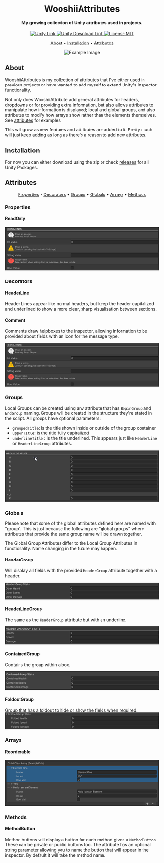 
<h1 align="center">WooshiiAttributes</h1>
<h4 align="center">My growing collection of Unity attributes used in projects.</h4>
<p align="center">
 <a href="https://unity3d.com">
  <img src="https://img.shields.io/badge/Made%20with-Unity-grey.svg?style=for-the-badge&logo=unity" alt="Unity Link">
 <a href="https://unity3d.com/get-unity/download">
  <img src="https://img.shields.io/badge/Supported-2018.4+-grey.svg?style=for-the-badge&logo=unity" alt="Unity Download Link">
 <a href="https://github.com/WooshiiDev/WooshiiAttributes/blob/main/LICENSE">
 <img src="https://img.shields.io/badge/License-MIT-brightgreen.svg?style=for-the-badge" alt="License MIT">
</p>

<p align="center"> 
  <a href="#about">About</a> •
  <a href="#installation">Installation</a> •
  <a href="#attributes">Attributes</a>
</p>

<p align="center"> 
 <img src="https://i.imgur.com/P9QFjAA.png?1" alt="Example Image">
</p>

## About

<p>
 WooshiiAttributes is my collection of attributes that I've either used in previous projects or have wanted to add myself to extend Unity's Inspector functionality.
</p>

<p>
 Not only does WooshiiAttribute add general attributes for headers, dropdowns or for providing extra information, but also allows attributes to manipulate how information is displayed; local and global groups, and also attributes to modify how arrays show rather than the elements themselves. See <a href="#attributes">attributes</a> for examples,
</p>

<p>This will grow as new features and attributes are added to it. Pretty much will just keep adding as long as there's a reason to add new attributes.</p>
 
## Installation
 
<p>
 For now you can either download using the zip or check <a href="https://github.com/WooshiiDev/WooshiiAttributes/releases">releases</a> for all Unity Packages.
</p>

## Attributes

<p align="center"> 
  <a href="#properties">Properties</a> •
  <a href="#decorators">Decorators</a> •
  <a href="#groups">Groups</a> •
  <a href="#globals">Globals</a> •
  <a href="#arrays">Arrays</a> •
  <a href="#methods">Methods</a>
</p>

### Properties

#### ReadOnly 

<a>
 <img src="https://github.com/WooshiiDev/WooshiiAttributes/blob/readme-assets/.github/README_Attr_Comment_Example.png">
</a>

### Decorators

#### HeaderLine 

Header Lines appear like normal headers, but keep the header capitalized and underlined to show a more clear, sharp visualisation between sections.

#### Comment

Comments draw helpboxes to the inspector, allowing information to be provided about fields with an icon for the message type.

<a>
 <img src="https://github.com/WooshiiDev/WooshiiAttributes/blob/readme-assets/.github/README_Attr_Comment_Example.png">
</a>

### Groups

Local Groups can be created using any attribute that has `BeginGroup` and `EndGroup` naming. Groups will be created in the structure they're stated in the script. All groups have optional parameters:
 - `groupedTitle`: Is the title shown inside or outside of the group container
 - `upperTitle`: Is the title fully capitalized 
 - `underlineTitle` : Is the title underlined. This appears just like `HeaderLine` or `HeaderLineGroup` attributes.
<a>
 <img src="https://github.com/WooshiiDev/WooshiiAttributes/blob/readme-assets/.github/README_Attr_LocalGroup_Example.png">
</a>

### Globals

Please note that some of the global attributes defined here are named with "group". This is just because the following are "global groups" where attributes that provide the same group name will be drawn together.

The Global Group Attributes differ to the Local Group Attributes in functionality. Name changing in the future may happen.

#### HeaderGroup

Will display all fields with the provided `HeaderGroup` attribute together with a header. 

<a>
 <img src="https://github.com/WooshiiDev/WooshiiAttributes/blob/readme-assets/.github/README_Attr_GlobHeader_Example.png">
</a>

#### HeaderLineGroup

The same as the `HeaderGroup` attribute but with an underline.

<a>
 <img src="https://github.com/WooshiiDev/WooshiiAttributes/blob/readme-assets/.github/README_Attr_GlobHeaderLine_Example.png">
</a>

#### ContainedGroup

Contains the group within a box.

<a>
 <img src="https://github.com/WooshiiDev/WooshiiAttributes/blob/readme-assets/.github/README_Attr_GlobContained_Example.png">
</a>

#### FoldoutGroup

Group that has a foldout to hide or show the fields when required.
<a>
 <img src="https://github.com/WooshiiDev/WooshiiAttributes/blob/readme-assets/.github/README_Attr_GlobFoldout_Example.png">
</a>

### Arrays

#### Reorderable

<a>
 <img src="https://github.com/WooshiiDev/WooshiiAttributes/blob/readme-assets/.github/README_Attr_Reorderable_Example.png">
</a>

### Methods

#### MethodButton

Method buttons will display a button for each method given a `MethodButton`. These can be private or public buttons too. The attribute has an optional string parameter allowing you to name the button that will appear in the inspector. By default it will take the method name.

<Todo>
